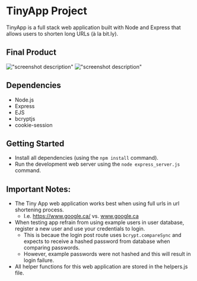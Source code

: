 # TinyApp Project

TinyApp is a full stack web application built with Node and Express that allows users to shorten long URLs (à la bit.ly).

## Final Product

!["screenshot description"](#)
!["screenshot description"](#)

## Dependencies

- Node.js
- Express
- EJS
- bcryptjs
- cookie-session

## Getting Started

- Install all dependencies (using the `npm install` command).
- Run the development web server using the `node express_server.js` command.

## Important Notes:
- The Tiny App web application works best when using full urls in url shortening process.
  - I.e. https://www.google.ca/ vs. www.google.ca
- When testing app refrain from using example users in user database, register a new user and use your credentials to login.
  - This is becaue the login post route uses `bcrypt.compareSync` and expects to receive a hashed password from database when comparing passwords. 
  - However, example passwords were not hashed and this will result in login failure. 
- All helper functions for this web application are stored in the helpers.js file. 